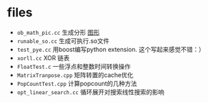 # files

- `ob_math_pic.cc` 生成分形 [图形](./ob_math_pic.jpg)
- `runable_so.cc` 生成可执行.so文件
- `test_pye.cc` 用boost编写python extension. 这个写起来感觉不错：）
- `xorll.cc` XOR 链表
- `FloatTest.c` 一些浮点和整数时间转换操作
- `MatrixTranpose.cpp` 矩阵转置的cache优化
- `PopCountTest.cpp` 计算popcount的几种方法
- `opt_linear_search.cc` 循环展开对搜索线性搜索的影响
